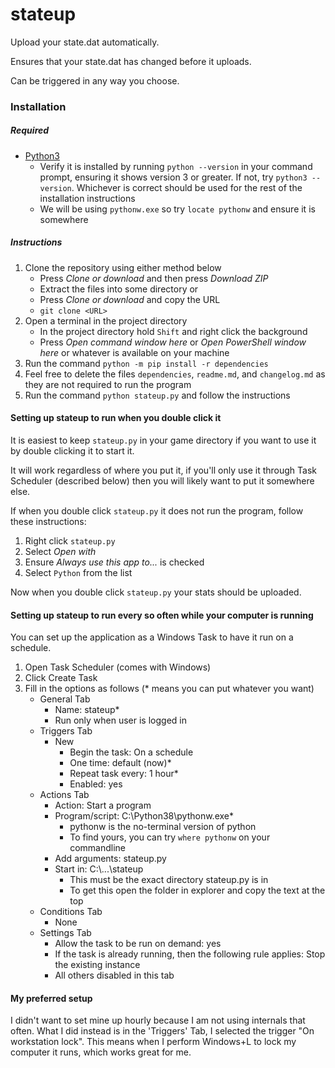 # stateup

Upload your state.dat automatically.

Ensures that your state.dat has changed before it uploads.

Can be triggered in any way you choose.

### Installation

##### Required

- [Python3](https://www.python.org/downloads/)
    - Verify it is installed by running `python --version` in your command prompt, ensuring it shows version 3 or greater. If not, try `python3 --version`. Whichever is correct should be used for the rest of the installation instructions
    - We will be using `pythonw.exe` so try `locate pythonw` and ensure it is somewhere

##### Instructions

1. Clone the repository using either method below
    - Press _Clone or download_ and then press _Download ZIP_
    - Extract the files into some directory
    or
    - Press _Clone or download_ and copy the URL
    - `git clone <URL>`
1. Open a terminal in the project directory
    - In the project directory hold `Shift` and right click the background
    - Press _Open command window here_ or _Open PowerShell window here_ or whatever is available on your machine
1. Run the command `python -m pip install -r dependencies`
1. Feel free to delete the files `dependencies`, `readme.md`, and `changelog.md` as they are not required to run the program
1. Run the command `python stateup.py` and follow the instructions

#### Setting up stateup to run when you double click it

It is easiest to keep `stateup.py` in your game directory if you want to use it by double clicking it to start it.

It will work regardless of where you put it, if you'll only use it through Task Scheduler (described below) then you will likely want to put it somewhere else.

If when you double click `stateup.py` it does not run the program, follow these instructions:

1. Right click `stateup.py`
1. Select _Open with_
1. Ensure _Always use this app to..._ is checked
1. Select `Python` from the list

Now when you double click `stateup.py` your stats should be uploaded.

#### Setting up stateup to run every so often while your computer is running

You can set up the application as a Windows Task to have it run on a schedule.

1. Open Task Scheduler (comes with Windows)
1. Click Create Task
1. Fill in the options as follows (* means you can put whatever you want)
    - General Tab
        - Name: stateup*
        - Run only when user is logged in
    - Triggers Tab
        - New
            - Begin the task: On a schedule
            - One time: default (now)*
            - Repeat task every: 1 hour*
            - Enabled: yes
    - Actions Tab
        - Action: Start a program
        -  Program/script: C:\Python38\pythonw.exe*
            - pythonw is the no-terminal version of python
            - To find yours, you can try `where pythonw` on your commandline
        - Add arguments: stateup.py
        - Start in: C:\\...\\stateup
            - This must be the exact directory stateup.py is in
            - To get this open the folder in explorer and copy the text at the top
    - Conditions Tab
        - None
    - Settings Tab
        - Allow the task to be run on demand: yes
        - If the task is already running, then the following rule applies: Stop the existing instance
        - All others disabled in this tab

#### My preferred setup

I didn't want to set mine up hourly because I am not using internals that often. What I did instead is in the 'Triggers' Tab, I selected the trigger "On workstation lock". This means when I perform Windows+L to lock my computer it runs, which works great for me.
